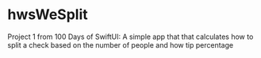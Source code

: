 # hwsWeSplit
Project 1 from 100 Days of SwiftUI: A simple app that that calculates how to split a check based on the number of people and how tip percentage
